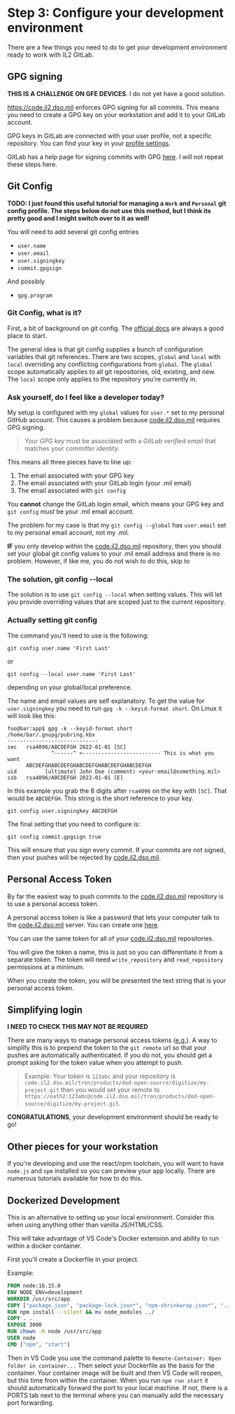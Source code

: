 # Step 3: Configure your development environment

There are a few things you need to do to get your development environment ready to work with IL2 GitLab.

## GPG signing

**THIS IS A CHALLENGE ON GFE DEVICES**. I do not yet have a good solution.

https://code.il2.dso.mil enforces GPG signing for all commits. This means you need to create a GPG key on your workstation and add it to your GitLab account.

GPG keys in GitLab are connected with your user profile, not a specific repository. You can find your key in your [profile settings](https://code.il2.dso.mil/-/profile).

GitLab has a help page for signing commits with GPG [here](https://code.il2.dso.mil/help/user/project/repository/gpg_signed_commits/index.md). I will not repeat these steps here.

## Git Config

**TODO: I just found this useful tutorial for managing a `Work` and `Personal` git config profile. The steps below do not use this method, but I think its pretty good and I might switch over to it as well!**

You will need to add several git config entries

- `user.name`
- `user.email`
- `user.signingkey`
- `commit.gpgsign`

And possibly

- `gpg.program`

### Git Config, what is it?

First, a bit of background on git config. The [official docs](https://git-scm.com/docs/git-config) are always a good place to start.

The general idea is that git config supplies a bunch of configuration variables that git references. There are two scopes, `global` and `local` with `local` overriding any conflicting configurations from `global`. The `global` scope automatically applies to all git repositories, old, existing, and new. The `local` scope only applies to the repository you're currently in.

### Ask yourself, do I feel like a developer today?

My setup is configured with my `global` values for `user.*` set to my personal GitHub account. This causes a problem because [code.il2.dso.mil](https://code.il2.dso.mil) requires GPG signing. 

> Your _GPG key_ must be associated with a _GitLab verified email_ that matches your _committer identity_.

This means all three pieces have to line up:

1. The email associated with your GPG key
2. The email associated with your GitLab login (your .mil email)
3. The email associated with `git config`

You **cannot** change the GitLab login email, which means your GPG key and `git config` _must_ be your .mil email account.

The problem for my case is that my `git config --global` has `user.email` set to my personal email account, not my .mil.

**IF** you only develop within the [code.il2.dso.mil](https://code.il2.dso.mil) repository, then you should set your global git config values to your .mil email address and there is no problem. However, if like me, you do not wish to do this, skip to

### The solution, git config --local

The solution is to use `git config --local` when setting values. This will let you provide overriding values that are scoped just to the current repository.

### Actually setting git config

The command you'll need to use is the following:

```shell
git config user.name 'First Last'
```

or 

```shell
git config --local user.name 'First Last'
```

depending on your global/local preference.

The name and email values are self explanatory. To get the value for `user.signingkey` you need to run `gpg -k --keyid-format short`. On Linux it will look like this:

```console
foo@bar:app$ gpg -k --keyid-format short
/home/bar/.gnupg/pubring.kbx
-----------------------------
sec   rsa4096/ABCDEFGH 2022-01-01 [SC]
              ^------^ <------------------------- This is what you want
      ABCDEFGHABCDEFGHABCDEFGHABCDEFGHABCDEFGH
uid         [ultimate] John Doe (comment) <your-email@something.mil>
ssb   rsa4096/ABCDEFGH 2022-01-01 [E]
```
In this example you grab the 8 digits after `rsa4096` on the key with `[SC]`. That would be `ABCDEFGH`. This string is the short reference to your key. 

```shell
git config user.signingkey ABCDEFGH
```
The final setting that you need to configure is:
```shell
git config commit.gpgsign true
```
This will ensure that you sign every commit. If your commits are not signed, then your pushes will be rejected by [code.il2.dso.mil](https://code.il2.dso.mil).

## Personal Access Token

By far the easiest way to push commits to the [code.il2.dso.mil](https://code.il2.dso.mil) repository is to use a personal access token.

A personal access token is like a password that lets your computer talk to the [code.il2.dso.mil](https://code.il2.dso.mil) server. You can create one [here](https://code.il2.dso.mil/-/profile/personal_access_tokens).

You can use the same token for all of your [code.il2.dso.mil](https://code.il2.dso.mil) repositories.

You will give the token a name, this is just so you can differentiate it from a separate token. The token will need `write_repository` and `read_repository` permissions at a minimum.

When you create the token, you will be presented the text string that is your personal access token.

## Simplifying login

**I NEED TO CHECK THIS MAY NOT BE REQUIRED**

There are many ways to manage personal access tokens ([e.g.](https://docs.github.com/en/get-started/getting-started-with-git/caching-your-github-credentials-in-git)). A way to simplify this is to prepend the token to the `git remote` url so that your pushes are automatically authenticated. If you do not, you should get a prompt asking for the token value when you attempt to push. 

> Example: Your token is `123abc` and your repository is `code.il2.dso.mil/tron/products/dod-open-source/digitize/my-project.git` then you would set your remote to `https://oath2:123abc@code.il2.dso.mil/tron/products/dod-open-source/digitize/my-project.git`.

**CONGRATULATIONS**, your development environment should be ready to go!

## Other pieces for your workstation

If you're developing and use the react/npm toolchain, you will want to have `node.js` and `npm` installed so you can preview your app locally. There are numerous tutorials available for how to do this.

## Dockerized Development

This is an alternative to setting up your local environment. Consider this when using anything other than vanilla JS/HTML/CSS.

This will take advantage of VS Code's Docker extension and ability to run within a docker container.

First you'll create a Dockerfile in your project.

Example:

```dockerfile
FROM node:16.15.0
ENV NODE_ENV=development
WORKDIR /usr/src/app
COPY ["package.json", "package-lock.json*", "npm-shrinkwrap.json*", "./"]
RUN npm install --silent && mv node_modules ../
COPY . .
EXPOSE 3000
RUN chown -R node /usr/src/app
USER node
CMD ["npm", "start"]
```

Then in VS Code you use the command palette to `Remote-Container: Open folder in container...` Then select your Dockerfile as the basis for the container. Your container image will be built and then VS Code will reopen, but this time from within the container. When you run `npm run start` it should automatically forward the port to your local machine. If not, there is a PORTS tab next to the terminal where you can manually add the necessary port forwarding.